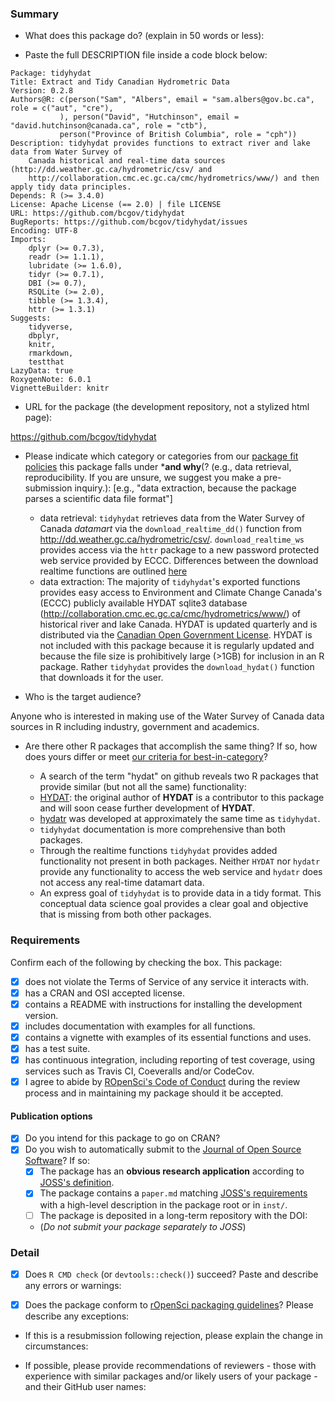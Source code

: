 ### Summary

-   What does this package do? (explain in 50 words or less):


-   Paste the full DESCRIPTION file inside a code block below:

```
Package: tidyhydat
Title: Extract and Tidy Canadian Hydrometric Data
Version: 0.2.8
Authors@R: c(person("Sam", "Albers", email = "sam.albers@gov.bc.ca", role = c("aut", "cre"),
           ), person("David", "Hutchinson", email = "david.hutchinson@canada.ca", role = "ctb"),
           person("Province of British Columbia", role = "cph"))
Description: tidyhydat provides functions to extract river and lake data from Water Survey of 
    Canada historical and real-time data sources (http://dd.weather.gc.ca/hydrometric/csv/ and 
    http://collaboration.cmc.ec.gc.ca/cmc/hydrometrics/www/) and then apply tidy data principles.
Depends: R (>= 3.4.0)
License: Apache License (== 2.0) | file LICENSE
URL: https://github.com/bcgov/tidyhydat
BugReports: https://github.com/bcgov/tidyhydat/issues
Encoding: UTF-8
Imports:
    dplyr (>= 0.7.3),
    readr (>= 1.1.1),
    lubridate (>= 1.6.0),
    tidyr (>= 0.7.1),
    DBI (>= 0.7),
    RSQLite (>= 2.0),
    tibble (>= 1.3.4),
    httr (>= 1.3.1)
Suggests:
    tidyverse,
    dbplyr,
    knitr,
    rmarkdown,
    testthat
LazyData: true
RoxygenNote: 6.0.1
VignetteBuilder: knitr

```

-   URL for the package (the development repository, not a stylized html page):

https://github.com/bcgov/tidyhydat

- Please indicate which category or categories from our [package fit policies](https://github.com/ropensci/onboarding/blob/master/policies.md#package-fit) this package falls under ***and why**(? (e.g., data retrieval, reproducibility. If you are unsure, we suggest you make a pre-submission inquiry.):
[e.g., "data extraction, because the package parses a scientific data file format"]

  - data retrieval: `tidyhydat` retrieves data from the Water Survey of Canada *datamart* via the `download_realtime_dd()` function from http://dd.weather.gc.ca/hydrometric/csv/. `download_realtime_ws` provides access via the `httr` package to a new password protected web service provided by ECCC. Differences between the download realtime functions are outlined [here](https://github.com/bcgov/tidyhydat/blob/master/vignettes/tidyhydat.Rmd#compare-download_realtime_ws-and-download_realtime_dd)
  - data extraction: The majority of `tidyhydat`'s exported functions provides easy access to Environment and Climate Change Canada's (ECCC) publicly available HYDAT sqlite3 database (http://collaboration.cmc.ec.gc.ca/cmc/hydrometrics/www/) of historical river and lake Canada. HYDAT is updated quarterly and is distributed via the [Canadian Open Government License](https://github.com/bcgov/tidyhydat/blob/master/data-raw/HYDAT_internal_data/LICENSE.OGL-CAN-2.0). HYDAT is not included with this package because it is regularly updated and because the file size is prohibitively large (>1GB) for inclusion in an R package. Rather `tidyhydat` provides the `download_hydat()` function that downloads it for the user. 


-   Who is the target audience?  

Anyone who is interested in making use of the Water Survey of Canada data sources in R including industry, government and academics.

-   Are there other R packages that accomplish the same thing? If so, how does
yours differ or meet [our criteria for best-in-category](https://github.com/ropensci/onboarding/blob/master/policies.md#overlap)?

    - A search of the term "hydat" on github reveals two R packages that provide similar (but not all the same) functionality:
    - [HYDAT](https://github.com/CentreForHydrology/HYDAT): the original author of **HYDAT** is a contributor to this package and will soon cease further development of **HYDAT**. 
    - [hydatr](https://github.com/paleolimbot/hydatr) was developed at approximately the same time as `tidyhydat`. 
    - `tidyhydat` documentation is more comprehensive than both packages.
    - Through the realtime functions `tidyhydat` provides added functionality not present in both packages. Neither `HYDAT` nor `hydatr` provide any functionality to access the web service and `hydatr` does not access any real-time datamart data.
    - An express goal of `tidyhydat` is to provide data in a tidy format. This conceptual data science goal provides a clear goal and objective that is missing from both other packages. 

### Requirements

Confirm each of the following by checking the box.  This package:

- [x] does not violate the Terms of Service of any service it interacts with. 
- [x] has a CRAN and OSI accepted license.
- [x] contains a README with instructions for installing the development version. 
- [x] includes documentation with examples for all functions.
- [x] contains a vignette with examples of its essential functions and uses.
- [x] has a test suite.
- [x] has continuous integration, including reporting of test coverage, using services such as Travis CI, Coeveralls and/or CodeCov.
- [x] I agree to abide by [ROpenSci's Code of Conduct](https://github.com/ropensci/onboarding/blob/master/policies.md#code-of-conduct) during the review process and in maintaining my package should it be accepted.

#### Publication options

- [x] Do you intend for this package to go on CRAN?  
- [x] Do you wish to automatically submit to the [Journal of Open Source Software](http://joss.theoj.org/)? If so:
    - [x] The package has an **obvious research application** according to [JOSS's definition](http://joss.theoj.org/about#submission_requirements).
    - [x] The package contains a `paper.md` matching [JOSS's requirements](http://joss.theoj.org/about#paper_structure) with a high-level description in the package root or in `inst/`.
    - [ ] The package is deposited in a long-term repository with the DOI: 
    - (*Do not submit your package separately to JOSS*)

### Detail

- [x] Does `R CMD check` (or `devtools::check()`) succeed?  Paste and describe any errors or warnings:

- [x] Does the package conform to [rOpenSci packaging guidelines](https://github.com/ropensci/onboarding/blob/master/packaging_guide.md)? Please describe any exceptions:

- If this is a resubmission following rejection, please explain the change in circumstances:

- If possible, please provide recommendations of reviewers - those with experience with similar packages and/or likely users of your package - and their GitHub user names:

